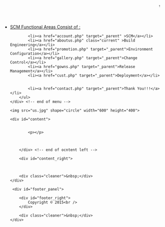 
<html>
<head>
<title>SCM Mini Project</title>
<link href="style.css" rel="stylesheet" type="text/css" />
</head>
<body>
<div id="body_main">
<div id="top">   	
			<marquee><h1>WELCOME TO SCM Mini Project</h1></marquee>    
  </div>
     
     
     
     
<div id="menu">
        <ul>
	<li><a href="account.php" target="_parent" >SCM Functional Areas Consist of :</a></li>
	
            <li><a href="account.php" target="_parent" >SCM</a></li>
            <li><a href="aboutus.php" class="current" >Build Engineering</a></li>
			<li><a href="promotion.php" target="_parent">Environment Configuration</a></li>
            <li><a href="gallery.php" target="_parent">Change Control</a></li>
			<li><a href="gowns.php" target="_parent">Release Management</a></li>  
            <li><a href="cust.php" target="_parent">Deployment</a></li> 
	    
	    
            <li><a href="contact.php" target="_parent">Thank You!!!</a></li>   			
        </ul> 
    </div> <!-- end of menu -->
   <div class="img">

    <img src="us.jpg" shape="circle" width="600" height="400">
 
</div>
    
    <div id="content">
   

			<p></p>
			
                        
       
        </div> <!-- end of ocntent left -->
        
        <div id="content_right">

            
        
        <div class="cleaner">&nbsp;</div>
    </div>
    
     <div id="footer_panel">
     
        <div id="footer_right">
            Copyright © 2015<br />
        </div>
        
        <div class="cleaner">&nbsp;</div>
    </div>
</div>



